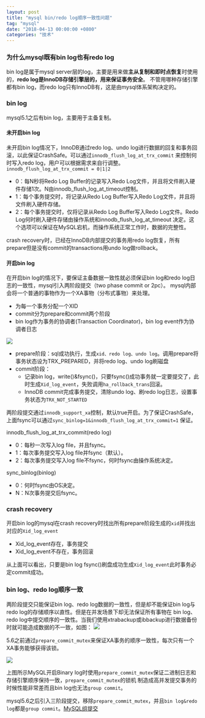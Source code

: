```yaml
---
layout: post
title: "mysql bin/redo log顺序一致性问题"
tag: "mysql"
date: "2018-04-13 00:00:00 +0800"
categories: "技术"
---
```


### 为什么mysql既有bin log也有redo log

bin log是属于mysql server层的log，主要是用来做**主从复制和即时点恢复**时使用的，**redo log是InnoDB存储引擎层的，用来保证事务安全**。
不管用哪种存储引擎都有bin log，而redo log只有InnoDB有，这是由mysql体系架构决定的。

<!--more-->

### bin log

mysql5.1之后有bin log，主要用于主备复制。

#### 未开启bin log

未开启bin log情况下，InnoDB通过redo log、undo log进行数据的回复和事务回滚，以此保证CrashSafe。可以通过`innodb_flush_log_at_trx_commit`
来控制何时写入redo log，用户可以根据需求来自行调整。`innodb_flush_log_at_trx_commit = 0|1|2`

- 0：每N秒将Redo Log Buffer的记录写入Redo Log文件，并且将文件刷入硬件存储1次。N由innodb_flush_log_at_timeout控制。
- 1：每个事务提交时，将记录从Redo Log Buffer写入Redo Log文件，并且将文件刷入硬件存储。
- 2：每个事务提交时，仅将记录从Redo Log Buffer写入Redo Log文件。Redo Log何时刷入硬件存储由操作系统和innodb_flush_log_at_timeout
决定。这个选项可以保证在MySQL宕机，而操作系统正常工作时，数据的完整性。

crash recovery时，已经在InnoDB内部提交的事务用redo log恢复，所有prepare但是没有commit的transactions用undo log做rollback。

#### 开启bin log

在开启bin log的情况下，要保证主备数据一致性就必须保证bin log和redo log日志的一致性，mysql引入两阶段提交（two phase commit or 2pc）。
mysql内部会将一个普通的事物作为一个XA事物（分布式事物）来处理。

- 为每一个事务分配一个XID
- commit分为prepare和commit两个阶段
- bin log作为事务的协调者(Transaction Coordinator)，bin log event作为协调者日志

![](https://olef5l6y5.qnssl.com/20180415235500.png)

- prepare阶段：sql成功执行，生成`xid、redo log、undo log`。调用prepare将事务状态设为TRX_PREPARED，并将redo log、undo log刷磁盘
- commit阶段：  
  - 记录bin log，write()&fsync()，只要fsync()成功事务就一定要提交了，此时生成`Xid_log_event`，失败调用`ha_rollback_trans`回滚。
  - InnoDB commit完成事务提交，清除undo log、刷redo log日志，设置事务状态为`TRX_NOT_STARTED`
  
两阶段提交通过`innodb_support_xa`控制，默认true开启。为了保证CrashSafe，上面fsync可以通过`sync_binlog=1&innodb_flush_log_at_trx_commit=1`
保证。

innodb_flush_log_at_trx_commit(redo log)

- 0：每秒一次写入log file，并且fsync。
- 1：每次事务提交写入log file并fsync（默认）。
- 2：每次事务提交写入log file不fsync，何时fsync由操作系统决定。

sync_binlog(binlog)

- 0：何时fsync由OS决定。
- N：N次事务提交后fsync。

### crash recovery

开启bin log的mysql在crash recovery时找出所有prepare阶段生成的`xid`并找出对应的`Xid_log_event`

- Xid_log_event存在，事务提交
- Xid_log_event不存在，事务回滚

从上面可以看出，只要是bin log fsync()刷盘成功生成`Xid_log_event`此时事务必定commit成功。

### bin log、redo log顺序一致

两阶段提交只能保证bin log、redo log数据的一致性，但是却不能保证bin log与redo log的存储顺序以直性。但是在并发场景下却无法保证所有事物在
bin log、redo log中提交顺序的一致性。当我们使用xtrabackup或ibbackup进行数据备份时就可能造成数据的不一致，如图：
![](https://olef5l6y5.qnssl.com/20180416002900.png)

5.6之前通过`prepare_commit_mutex`来保证XA事务的顺序一致性，每次只有一个XA事务能够获得该锁。

![](https://olef5l6y5.qnssl.com/20180416003200.png)

上图所示MySQL开启Binary log时使用`prepare_commit_mutex`保证二进制日志和存储引擎顺序保持一致，`prepare_commit_mutex`的锁机
制造成高并发提交事务的时候性能非常差而且bin log也无法`group commit`。

mysql5.6之后引入三阶段提交，移除`prepare_commit_mutex`，并且`bin log&redo log`都是`group commit`。[MySQL组提交](http://www.ywnds.com/?p=5798)


